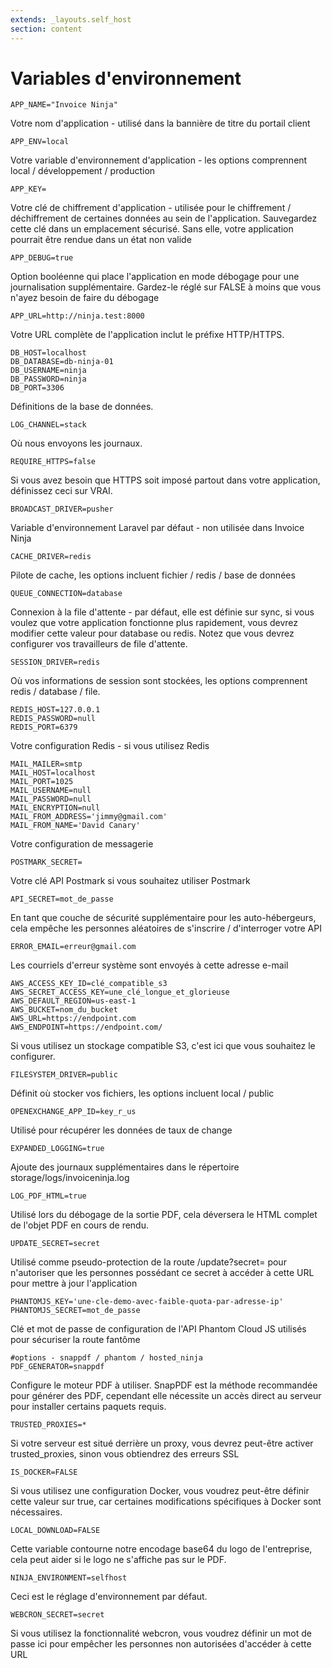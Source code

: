```yaml
---
extends: _layouts.self_host
section: content
---
```


# Variables d'environnement

```
APP_NAME="Invoice Ninja"
```
Votre nom d'application - utilisé dans la bannière de titre du portail client

```
APP_ENV=local
```
Votre variable d'environnement d'application - les options comprennent local / développement / production
```
APP_KEY=
```
Votre clé de chiffrement d'application - utilisée pour le chiffrement / déchiffrement de certaines données au sein de l'application. Sauvegardez cette clé dans un emplacement sécurisé. Sans elle, votre application pourrait être rendue dans un état non valide

```
APP_DEBUG=true
```
Option booléenne qui place l'application en mode débogage pour une journalisation supplémentaire. Gardez-le réglé sur FALSE à moins que vous n'ayez besoin de faire du débogage

```
APP_URL=http://ninja.test:8000
```
Votre URL complète de l'application inclut le préfixe HTTP/HTTPS.

```
DB_HOST=localhost
DB_DATABASE=db-ninja-01
DB_USERNAME=ninja
DB_PASSWORD=ninja
DB_PORT=3306
```
Définitions de la base de données.

```
LOG_CHANNEL=stack
```
Où nous envoyons les journaux.

```
REQUIRE_HTTPS=false
```
Si vous avez besoin que HTTPS soit imposé partout dans votre application, définissez ceci sur VRAI.

```
BROADCAST_DRIVER=pusher
```
Variable d'environnement Laravel par défaut - non utilisée dans Invoice Ninja

```
CACHE_DRIVER=redis
```
Pilote de cache, les options incluent fichier / redis / base de données

```
QUEUE_CONNECTION=database
```
Connexion à la file d'attente - par défaut, elle est définie sur sync, si vous voulez que votre application fonctionne plus rapidement, vous devrez modifier cette valeur pour database ou redis. Notez que vous devrez configurer vos travailleurs de file d'attente.

```
SESSION_DRIVER=redis
```
Où vos informations de session sont stockées, les options comprennent redis / database / file.

```
REDIS_HOST=127.0.0.1
REDIS_PASSWORD=null
REDIS_PORT=6379
```
Votre configuration Redis - si vous utilisez Redis

```
MAIL_MAILER=smtp
MAIL_HOST=localhost
MAIL_PORT=1025
MAIL_USERNAME=null
MAIL_PASSWORD=null
MAIL_ENCRYPTION=null
MAIL_FROM_ADDRESS='jimmy@gmail.com'
MAIL_FROM_NAME='David Canary'
```
Votre configuration de messagerie

```
POSTMARK_SECRET=
```
Votre clé API Postmark si vous souhaitez utiliser Postmark

```
API_SECRET=mot_de_passe
```
En tant que couche de sécurité supplémentaire pour les auto-hébergeurs, cela empêche les personnes aléatoires de s'inscrire / d'interroger votre API

```
ERROR_EMAIL=erreur@gmail.com
```
Les courriels d'erreur système sont envoyés à cette adresse e-mail

```
AWS_ACCESS_KEY_ID=clé_compatible_s3
AWS_SECRET_ACCESS_KEY=une_clé_longue_et_glorieuse
AWS_DEFAULT_REGION=us-east-1
AWS_BUCKET=nom_du_bucket
AWS_URL=https://endpoint.com
AWS_ENDPOINT=https://endpoint.com/
```
Si vous utilisez un stockage compatible S3, c'est ici que vous souhaitez le configurer.

```
FILESYSTEM_DRIVER=public
```
Définit où stocker vos fichiers, les options incluent local / public
```
OPENEXCHANGE_APP_ID=key_r_us
```
Utilisé pour récupérer les données de taux de change

```
EXPANDED_LOGGING=true
```
Ajoute des journaux supplémentaires dans le répertoire storage/logs/invoiceninja.log

```
LOG_PDF_HTML=true
```
Utilisé lors du débogage de la sortie PDF, cela déversera le HTML complet de l'objet PDF en cours de rendu.

```
UPDATE_SECRET=secret
```
Utilisé comme pseudo-protection de la route /update?secret= pour n'autoriser que les personnes possédant ce secret à accéder à cette URL pour mettre à jour l'application

```
PHANTOMJS_KEY='une-cle-demo-avec-faible-quota-par-adresse-ip'
PHANTOMJS_SECRET=mot_de_passe
```
Clé et mot de passe de configuration de l'API Phantom Cloud JS utilisés pour sécuriser la route fantôme

```
#options - snappdf / phantom / hosted_ninja
PDF_GENERATOR=snappdf
```
Configure le moteur PDF à utiliser. SnapPDF est la méthode recommandée pour générer des PDF, cependant elle nécessite un accès direct au serveur pour installer certains paquets requis.

```
TRUSTED_PROXIES=*
```
Si votre serveur est situé derrière un proxy, vous devrez peut-être activer trusted_proxies, sinon vous obtiendrez des erreurs SSL

```
IS_DOCKER=FALSE
```
Si vous utilisez une configuration Docker, vous voudrez peut-être définir cette valeur sur true, car certaines modifications spécifiques à Docker sont nécessaires.

```
LOCAL_DOWNLOAD=FALSE
```
Cette variable contourne notre encodage base64 du logo de l'entreprise, cela peut aider si le logo ne s'affiche pas sur le PDF.

```
NINJA_ENVIRONMENT=selfhost
```
Ceci est le réglage d'environnement par défaut.

```
WEBCRON_SECRET=secret
```
Si vous utilisez la fonctionnalité webcron, vous voudrez définir un mot de passe ici pour empêcher les personnes non autorisées d'accéder à cette URL

